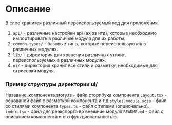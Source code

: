 # Описание

В слое хранится различный переиспользуемый код для приложения.

1. `api/` - различные настройки api (axios итд), которые необходимо импортировать в различые модуля для их работы.
2. `common-types/` - базовые типы, которые переиспользуются в различных модулях.
3. `lib/` - директория для хранения различных утилит, переиспользуемых в различных модулях.
4. `ui/` - директория хранит все стили и разметку, необходимые для отрисовки модуля.

### Пример структуры директории ui/

Название_компонента.story.ts - файл сторибука компонента
`Layout.tsx` - основаной файл с разметкой компонента и т.д
`styles.module.scss` - файл со стилями компонента
`types.ts` - файл с типами (опционально).
`index.tsx` - файл для реэкспорта во внешние модуля
`README.md` - файл с описанием компонента и его функциональностью.
